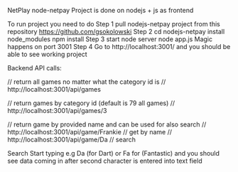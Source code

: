 NetPlay node-netpay
Project is done on nodejs + js as frontend

To run project you need to do
Step 1
    pull nodejs-netpay project from this repository https://github.com/gsokolowski
Step 2
    cd nodejs-netpay
    install node_modules
    npm install
Step 3
    start node server
    node app.js
    Magic happens on port 3001
Step 4
    Go to http://localhost:3001/ and you should be able to see working project

Backend API calls:

// return all games no matter what the category id is
// http://localhost:3001/api/games

// return games by category id (default is 79 all games)
// http://localhost:3001/api/games/3

// return game by provided name and can be used for also search
// http://localhost:3001/api/game/Frankie // get by name
// http://localhost:3001/api/game/Da // search

Search
Start typing e.g Da (for Dart) or Fa for (Fantastic)
and you should see data coming in after second character is entered into text field

